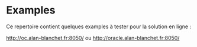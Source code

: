 # Examples

Ce repertoire contient quelques examples à tester pour la solution en ligne :

http://oc.alan-blanchet.fr:8050/ ou http://oracle.alan-blanchet.fr:8050/
